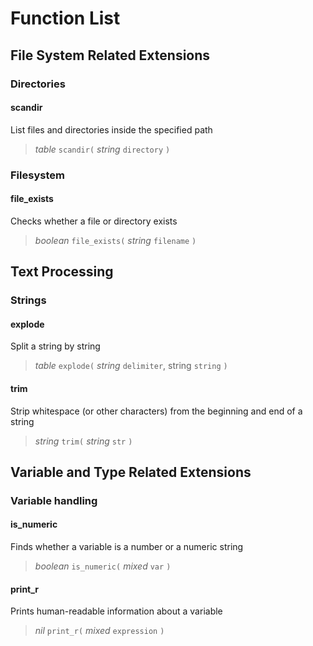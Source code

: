 Function List
=============

File System Related Extensions
------------------------------

### Directories ###

#### scandir ####
List files and directories inside the specified path
> *table* `scandir(` *string* `directory` `)`

### Filesystem ###

#### file_exists ####
Checks whether a file or directory exists
> *boolean* `file_exists(` *string* `filename` `)`

Text Processing
---------------

### Strings ###

#### explode ####
Split a string by string
> *table* `explode(` *string* `delimiter`, string `string` `)`

#### trim ####
Strip whitespace (or other characters) from the beginning and end of a string
> *string* `trim(` *string* `str` `)`

Variable and Type Related Extensions
------------------------------------

### Variable handling ###

#### is_numeric ####
Finds whether a variable is a number or a numeric string
> *boolean* `is_numeric(` *mixed* `var` `)`

#### print_r ####
Prints human-readable information about a variable
> *nil* `print_r(` *mixed* `expression` `)`